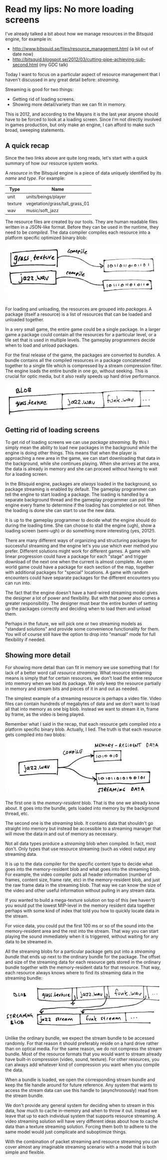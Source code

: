 # Read my lips: No more loading screens

I've already talked a bit about how we manage resources in the Bitsquid engine, for example in:

* http://www.bitsquid.se/files/resource_management.html (a bit out of date now)
* http://bitsquid.blogspot.se/2012/03/cutting-pipe-achieving-sub-second.html (my GDC talk)

Today I want to focus on a particular aspect of resource management that I haven't discussed in any great detail before: *streaming*.

Streaming is good for two things:

* Getting rid of loading screens.
* Showing more detail/variety than we can fit in memory.

This is 2012, and according to the Mayans it is the last year anyone should have to be forced to look at a loading screen. Since I'm not directly involved in games production, but only make an engine, I can afford to make such broad, sweeping statements.

## A quick recap

Since the two links above are quite long reads, let's start with a quick summary of how our resource system works.

A *resource* in the Bitsquid engine is a piece of data uniquely identified by its *name* and *type*. For example:

|Type|Name|
|---|---|
|unit|units/beings/player|
|texture|vegetation/grass/tall_grass_01|
|wav|music/soft_jazz|

The resource files are created by our tools. They are human readable files written in a JSON-like format. Before they can be used in the runtime, they need to be *compiled*. The data compiler compiles each resource into a platform specific optimized binary blob:

![](streaming1.png)

For loading and unloading, the resources are grouped into *packages*. A package (itself a resource) is a list of resources that can be loaded and unloaded together.

In a very small game, the entire game could be a single package. In a larger game a package could contain all the resources for a particular level, or a tile set that is used in multiple levels. The gameplay programmers decide when to load and unload packages.

For the final release of the game, the packages are converted to *bundles*. A bundle contains all the compiled resources in a package concatenated together to a single file which is compressed by a stream compression filter. The engine loads the entire bundle in one go, without seeking. This is crucial for optic media, but it also really speeds up hard drive performance.

![](streaming2.png)

## Getting rid of loading screens

To get rid of loading screens we can use *package streaming*. By this I simply mean the ability to load new packages in the background while the engine is doing other things. This means that when the player is approaching a new area in the game, we can start downloading that data in the background, while she continues playing. When she arrives at the area, the data is already in memory and she can proceed without having to wait for a loading screen.

In the Bitsquid engine, packages are *always* loaded in the background, so package streaming is enabled by default. The gameplay programmer can tell the engine to start loading a package. The loading is handled by a separate background thread and the gameplay programmer can poll the engine every frame to determine if the loading has completed or not. When the loading is done she can start to use the new data.

It is up to the gameplay programmer to decide what the engine should do during the loading time. She can choose to stall the engine (ugh), show a loading screen (semi-ugh) or do something more interesting (yes, 2012!).

There are many different ways of organizing and structuring packages for successful streaming and the engine let's you use which ever method you prefer. Different solutions might work for different games. A game with linear progression could have a package for each "stage" and trigger download of the next one when the current is almost complete. An open world game could have a package for each section of the map, together with additional packages for "special" locations. A game with random encounters could have separate packages for the different encounters you can run into.

The fact that the engine doesn't have a hard-wired streaming model gives the designer a lot of power and flexibility. But with that power also comes a greater responsibility. The designer must bear the entire burden of setting up the packages correctly and deciding when to load them and unload them.

Perhaps in the future, we will pick one or two streaming models as "standard solutions" and provide some convenience functionality for them. You will of course still have the option to drop into "manual" mode for full flexibility if needed.

## Showing more detail

For showing more detail than can fit in memory we use something that I for lack of a better word call *resource streaming*. What resource streaming means is simply that for certain resources, we don't load the entire resource into memory when we load its package. We only keep the resource partially in memory and stream bits and pieces of it in and out as needed.

The simplest example of a streaming resource is perhaps a video file. Video files can contain hundreds of megabytes of data and we don't want to load all that into memory as one big blob. Instead we want to stream it in, frame by frame, as the video is being played.

Remember what I said in the recap, that each resource gets compiled into a platform specific binary blob. Actually, I lied. The truth is that each resource gets compiled into *two* blobs:

![](streaming3.png)

The first one is the *memory-resident* blob. That is the one we already know about. It goes into the bundle, gets loaded into memory by the background thread, etc.

The second one is the *streaming* blob. It contains data that shouldn't go straight into memory but instead be accessible to a streaming manager that will move the data in and out of memory as necessary.

Not all data types produce a *streaming* blob when compiled. In fact, most don't. Only types that use resource streaming (such as video) output any streaming data.

It is up to the data compiler for the specific content type to decide what goes into the memory-resident blob and what goes into the streaming blob. For example, the video compiler puts all header information (number of frames, content size, frame rate, etc) in the memory-resident blob, and just the raw frame data in the streaming blob. That way we can know the size of the video and other useful information without pulling in any stream data. 

If you wanted to build a mega-texture solution on top of this (we haven't) you would put the lowest MIP-level in the memory resident data together perhaps with some kind of index that told you how to quickly locate data in the stream.

For voice data, you could put the first 100 ms or so of the sound into the memory-resident area and the rest into the stream. That way you can start playing the sound immediately when it is triggered, without waiting for any data to be streamed in.

All the streaming blobs for a particular package gets put into a *streaming bundle* that ends up next to the ordinary bundle for the package. The offset and size of the streaming data for each resource gets stored in the ordinary bundle together with the memory-resident data for that resource. That way, each resource always knows where to find its streaming data in the streaming bundle:

![](streaming4.png)

Unlike the ordinary bundle, we expect the stream bundle to be accessed randomly. For that reason it should preferably reside on a hard drive rather than on optical media. For the same reason, we do not compress the stream bundle. Most of the resource formats that you would want to stream already have built-in compression (video, sound, texture). For other resources, you can always add whatever kind of compression you want when you compile the data.

When a bundle is loaded, we open the corresponding stream bundle and keep the file handle around for future reference. Any system that wants to access the stream data can use this handle to (asynchronously) read from the stream bundle.

We don't provide any general system for deciding when to stream in this data, how much to cache in-memory and when to throw it out. Instead we leave that up to each individual system that supports resource streaming. A video streaming solution will have very different ideas about how to cache data than a texture streaming solution. Forcing them both to adhere to the same model would just complicate and suboptimize things.

With the combination of packet streaming and resource streaming you can cover almost any imaginable streaming scenario with a model that is both simple and flexible.
